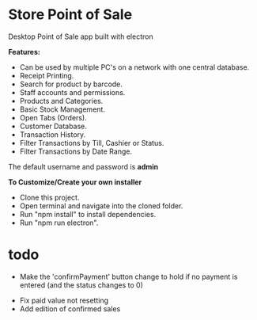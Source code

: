 # Store Point of Sale
 Desktop Point of Sale app built with electron
 
  **Features:**

- Can be used by multiple PC's on a network with one central database.
- Receipt Printing.
- Search for product by barcode.
- Staff accounts and permissions. 
- Products and Categories.
- Basic Stock Management.
- Open Tabs (Orders).
- Customer Database. 
- Transaction History. 
- Filter Transactions by Till, Cashier or Status. 
- Filter Transactions by Date Range. 

The default username and password is  **admin**

**To Customize/Create your own installer**

- Clone this project.
- Open terminal and navigate into the cloned folder.
- Run "npm install" to install dependencies.
- Run "npm run electron". 

# todo
+ Make the 'confirmPayment' button change to hold if no payment is entered (and the status changes to 0)
- Fix paid value not resetting
- Add edition of confirmed sales